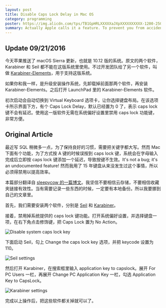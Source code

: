 ```yaml
---
layout: post
title: Disable Caps Lock Delay in Mac OS
category: programming
poster: https://img.alicdn.com/tps/TB1GpHRLXXXXXaJXpXXXXXXXXXX-1200-250.jpg
summary: Actually Apple calls it a feature. To prevent you from accidentally hitting the caps lock key when you mean to press A key, there's a delay on pressing caps lock key, meaning you have to press it longer to take effect. This feature is stupid to me. I never make such a mistake since I bought my first computer. Here's how to fix it.
---
```


## Update 09/21/2016

今天苹果推送了 macOS Sierra 更新，也就是 10.12 版的系统。原文的两个软件，Karabiner 和 Seil 都不能在这版系统里使用。不过开发团队给了另一个软件，叫做 [Karabiner-Elements](https://github.com/tekezo/Karabiner-Elements)，用于支持这版系统。

如果你和我一样，是升级安装操作系统，先卸载掉前面那两个软件，再安装 Karabiner-Elements。之后打开 LaunchPad 里的 Karabiner-Elements 软件。

初次启动会自动切换到 Virtual Keyboard 选项卡，让你选择键盘布局。在该选项卡所示界面下方，有个 Caps Lock Delay，默认已经置为 0 了，表示 caps lock 键不会有延迟。使用这一版软件无需在系统偏好设置里禁用 caps lock 功能键，非常方便。

## Original Article

最近写 SQL 稍微多一点，为了保持良好的习惯，需要把关键字都大写。然而 Mac 下面有个功能，为了方式按 A 键的时候误按到 caps lock 键，系统会在字母输入完成后立即按 caps lock 键添加一个延迟，导致按键不生效。It's not a bug; it's an undocumented feature! 然而我用了 15 年键盘从来没发生过这个事情，所以必须得禁用以提高效率。

本篇部分翻译自 [sleepycow 的一篇博文](http://sleepycow.org/2014/07/removing-the-caps-lock-delay-on-a-macbook/)。我坚信不要相信云存储，不要相信收藏夹链接有效性。当有需要记录一些东西的时候，一定要有本地备份。所以我要挪到自己的文章里。

首先，我们需要安装两个软件，分别是 [Seil](https://pqrs.org/osx/karabiner/seil.html.en) 和 [Karabiner](https://pqrs.org/osx/karabiner/)。

接着，禁用掉系统提供的 caps lock 键功能。打开系统偏好设置，并选择键盘一项，在右下角点击修饰键，把 Caps Lock 置为 No Action。

![Disable system caps lock key](https://img.alicdn.com/tps/TB1E4nLLXXXXXXoXFXXXXXXXXXX-1324-1056.png)

下面启动 Seil，勾上 Change the caps lock key 选项，并把 keycode 设置为 110。

![Seil settings](https://img.alicdn.com/tps/TB1p9fFLXXXXXXkXVXXXXXXXXXX-1324-396.png)

然后打开 Karabiner，在搜索框里输入 application key to capslock。展开 For PC Users 一栏，再展开 Change PC Application Key 一栏，勾选 Application Key to CapsLock。

![Karabiner settings](https://img.alicdn.com/tps/TB1JH2DLXXXXXaTXVXXXXXXXXXX-1586-912.png)

完成以上操作后，把这些软件都关掉就可以了。
